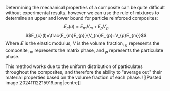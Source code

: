 Determining the mechanical properties of a composite can be quite difficult without experimental results, however we can use the rule of mixtures to determine an upper and lower bound for particle reinforced composites:
$$E_{c}(u)=E_{m}V_{m}+E_{p}V_{p}$$
$$E_{c}(l)=\frac{E_{m}E_{p}}{V_{m}E_{p}+V_{p}E_{m}}$$
Where $E$ is the elastic modulus, $V$ is the volume fraction, $_c$ represents the composite, $_m$ represents the matrix phase, and $_p$ represents the particulate phase.

This method works due to the uniform distribution of particulates throughout the composites, and therefore the ability to "average out" their material properties based on the volume fraction of each phase.
![[Pasted image 20241112215919.png|centre]]
